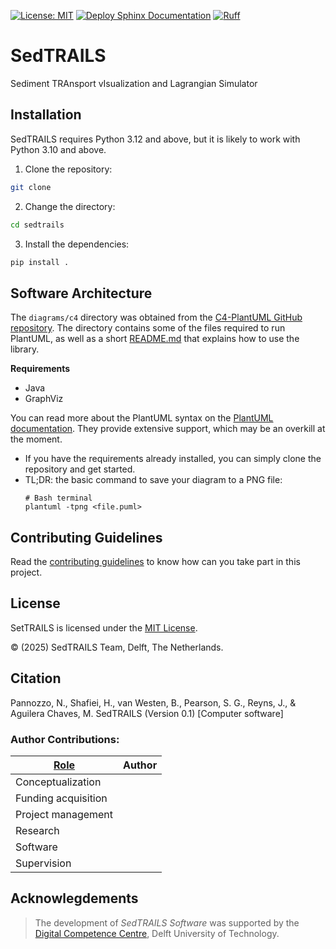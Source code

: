 
[![License: MIT](https://img.shields.io/badge/License-MIT-yellow.svg)](https://opensource.org/licenses/MIT)
[![Deploy Sphinx Documentation](https://github.com/sedtrails/sedtrails/actions/workflows/publish.yml/badge.svg)](https://github.com/sedtrails/sedtrails/actions/workflows/publish.yml)
[![Ruff](https://github.com/sedtrails/sedtrails/actions/workflows/ruff.yml/badge.svg)](https://github.com/sedtrails/sedtrails/actions/workflows/ruff.yml)

# SedTRAILS
Sediment TRAnsport vIsualization and Lagrangian Simulator

## Installation

SedTRAILS requires Python 3.12 and above, but it is likely to work with Python 3.10 and above.

1. Clone the repository:
```bash
git clone 
```

2. Change the directory:
```bash
cd sedtrails
```
3. Install the dependencies:
```bash
pip install .
```

## Software Architecture
The `diagrams/c4` directory was obtained from the [C4-PlantUML GitHub repository](https://github.com/plantuml-stdlib/C4-PlantUML). The directory contains some of the files required to run PlantUML, as well as a short [README.md](https://github.com/sedtrails/sedtrails/blob/main/diagrams/c4/README.md) that explains how to use the library.

**Requirements** 
- Java
- GraphViz

You can read more about the PlantUML syntax on the [PlantUML documentation](https://plantuml.com/command-line). They provide extensive support, which may be an overkill at the moment.
- If you have the requirements already installed, you can simply clone the repository and get started. 
- TL;DR: the basic command to save your diagram to a PNG file: 
    ```shell
    # Bash terminal
    plantuml -tpng <file.puml>
    ```

## Contributing Guidelines

Read the [contributing guidelines](CONTRIBUTING.md) to know how can you take part in this project. 

## License

SetTRAILS is licensed under the [MIT License](LICENSE).

&copy; (2025) SedTRAILS Team, Delft, The Netherlands. 

## Citation

Pannozzo, N., Shafiei, H., van Westen, B., Pearson, S. G., Reyns, J., & Aguilera Chaves, M. SedTRAILS (Version 0.1) [Computer software]

### Author Contributions:
| [Role](https://credit.niso.org/contributor-roles-defined/) | Author |
|------|--------|
| Conceptualization |  |
| Funding acquisition | |
| Project management |  |
| Research |  |
| Software |  |
| Supervision |  |

## Acknowlegdements

> The development of *SedTRAILS Software* was supported by the [Digital Competence Centre](https://dcc.tudelft.nl/), Delft University of Technology. 